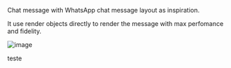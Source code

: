 Chat message with WhatsApp chat message layout as inspiration.

It use render objects directly to render the message with max perfomance and fidelity.

![image](https://github.com/gbtb16/whatsapp_chat_message_flutter/assets/69699209/69f066f6-e2a7-448f-80af-0c2c77ee15b6)

teste
